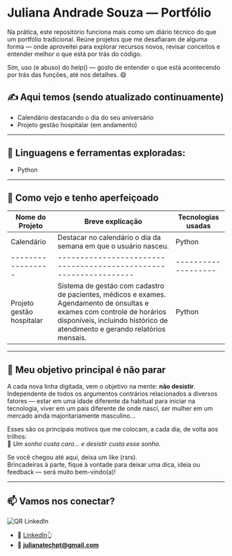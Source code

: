 # Juliana Andrade Souza — Portfólio

Na prática, este repositório funciona mais como um diário técnico do que um portfólio tradicional.
Reúne projetos que me desafiaram de alguma forma — onde aproveitei para explorar recursos novos, revisar conceitos e entender melhor o que está por trás do código.

Sim, uso (e abuso) do help() — gosto de entender o que está acontecendo por trás das funções, até nos detalhes. 😄


## ✍️ Aqui temos (sendo atualizado continuamente)

- Calendário destacando o dia do seu aniversário
- Projeto gestão hospitalar (em andamento)

---

## 🧰 Linguagens e ferramentas exploradas:

- Python
---

## 📁 Como vejo e tenho aperfeiçoado

| Nome do Projeto | Breve explicação                                                | Tecnologias usadas |
|-----------------|-----------------------------------------------------------------|-------------------|
| Calendário      | Destacar no calendário o dia da semana em que o usuário nasceu. | Python            |
|-----------------|-----------------------------------------------------------------|-------------------|
| Projeto gestão hospitalar | Sistema de gestáo com cadastro de pacientes, médicos e exames. Agendamento de onsultas e exames com controle de horários disponíveis, incluindo histórico de atendimento e gerando relatórios mensais. | Python            |

---

## 🧭 Meu objetivo principal é não parar

A cada nova linha digitada, vem o objetivo na mente: **não desistir**.  
Independente de todos os argumentos contrários relacionados a diversos fatores — estar em uma idade diferente da habitual para iniciar na tecnologia, viver em um país diferente de onde nasci, ser mulher em um mercado ainda majoritariamente masculino...

Esses são os principais motivos que me colocam, a cada dia, de volta aos trilhos:  
💬 *Um sonho custa caro... e desistir custa esse sonho.*

Se você chegou até aqui, deixa um like (rsrs).  
Brincadeiras à parte, fique à vontade para deixar uma dica, ideia ou feedback — será muito bem-vindo(a)!

---

## 📫 Vamos nos conectar?

![QR LinkedIn](img/linkedin_qrcode_JulianaSouza.png)
- 💼 [LinkedIn](https://www.linkedin.com/in/juandrade085/)👆
- 📧 **julianatechpt@gmail.com**
